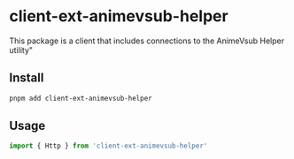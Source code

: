 # client-ext-animevsub-helper
This package is a client that includes connections to the AnimeVsub Helper utility"

## Install
```bash
pnpm add client-ext-animevsub-helper
```

## Usage
```ts
import { Http } from 'client-ext-animevsub-helper'
```